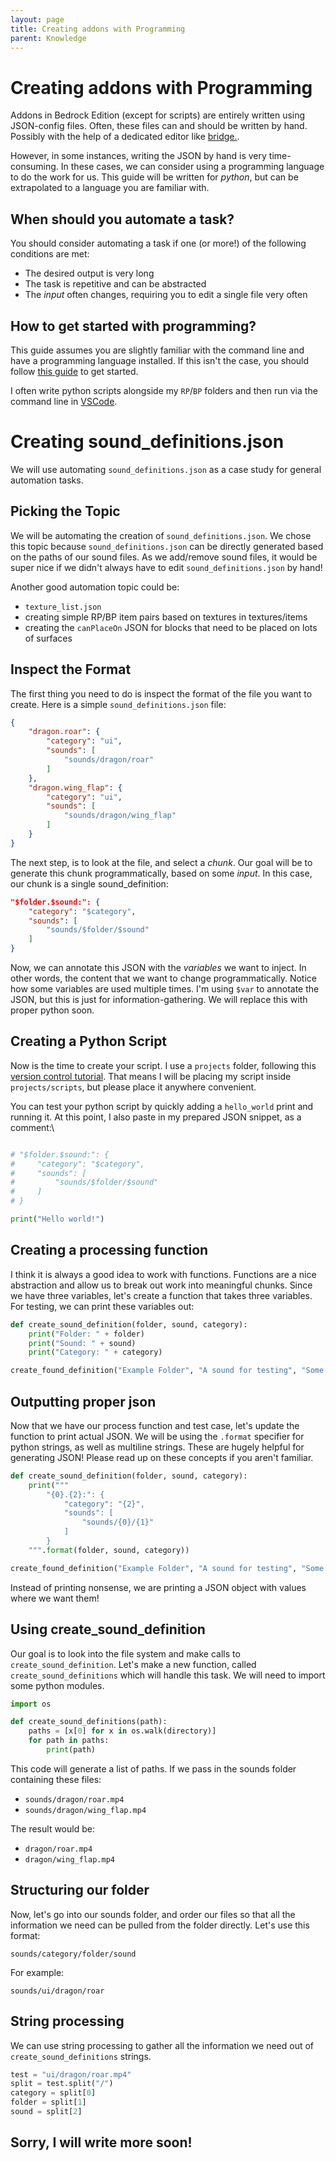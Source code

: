 ```yaml
---
layout: page
title: Creating addons with Programming
parent: Knowledge
---
```


# Creating addons with Programming



Addons in Bedrock Edition (except for scripts) are entirely written using JSON-config files. Often, these files can and should be written by hand. Possibly with the help of a dedicated editor like [bridge.](https://bridge-core.github.io/).

However, in some instances, writing the JSON by hand is very time-consuming. In these cases, we can consider using a programming language to do the work for us. This guide will be written for *python*, but can be extrapolated to a language you are familiar with. 

## When should you automate a task?

You should consider automating a task if one (or more!) of the following conditions are met:
 - The desired output is very long
 - The task is repetitive and can be abstracted
 - The *input* often changes, requiring you to edit a single file very often

## How to get started with programming?

This guide assumes you are slightly familiar with the command line and have a programming language installed. If this isn't the case, you should follow [this guide](https://www.programiz.com/python-programming/first-program) to get started.

I often write python scripts alongside my `RP`/`BP` folders and then run via the command line in [VSCode](https://code.visualstudio.com/).

# Creating sound_definitions.json

We will use automating `sound_definitions.json` as a case study for general automation tasks.

## Picking the Topic

We will be automating the creation of `sound_definitions.json`. We chose this topic because `sound_definitions.json` can be directly generated based on the paths of our sound files. As we add/remove sound files, it would be super nice if we didn't always have to edit `sound_definitions.json` by hand!

Another good automation topic could be:
 - `texture_list.json`
 - creating simple RP/BP item pairs based on textures in textures/items
 - creating the `canPlaceOn` JSON for blocks that need to be placed on lots of surfaces

## Inspect the Format

The first thing you need to do is inspect the format of the file you want to create. Here is a simple `sound_definitions.json` file:

```json
{
    "dragon.roar": {
        "category": "ui",
        "sounds": [
            "sounds/dragon/roar"
        ]
    },
    "dragon.wing_flap": {
        "category": "ui",
        "sounds": [
            "sounds/dragon/wing_flap"
        ]
    }
}
```

The next step, is to look at the file, and select a *chunk*. Our goal will be to generate this chunk programmatically, based on some *input*. In this case, our chunk is a single sound_definition:

```json
"$folder.$sound:": {
    "category": "$category",
    "sounds": [
        "sounds/$folder/$sound"
    ]
}
```

Now, we can annotate this JSON with the *variables* we want to inject. In other words, the content that we want to change programmatically. Notice how some variables are used multiple times. I'm using `$var` to annotate the JSON, but this is just for information-gathering. We will replace this with proper python soon.

## Creating a Python Script

Now is the time to create your script. I use a `projects` folder, following this [version control tutorial](/knowledge/version-control). That means I will be placing my script inside `projects/scripts`, but please place it anywhere convenient.

You can test your python script by quickly adding a `hello_world` print and running it. At this point, I also paste in my prepared JSON snippet, as a comment:\

```py

# "$folder.$sound:": {
#     "category": "$category",
#     "sounds": [
#         "sounds/$folder/$sound"
#     ]
# }

print("Hello world!")
```
## Creating a processing function  

I think it is always a good idea to work with functions. Functions are a nice abstraction and allow us to break out work into meaningful chunks. Since we have three variables, let's create a function that takes three variables. For testing, we can print these variables out:

```py
def create_sound_definition(folder, sound, category):
    print("Folder: " + folder)
    print("Sound: " + sound)
    print("Category: " + category)

create_found_definition("Example Folder", "A sound for testing", "Some category :)")
```

## Outputting proper json

Now that we have our process function and test case, let's update the function to print actual JSON. We will be using the `.format` specifier for python strings, as well as multiline strings. These are hugely helpful for generating JSON! Please read up on these concepts if you aren't familiar.

```py
def create_sound_definition(folder, sound, category):
    print("""
        "{0}.{2}:": {
            "category": "{2}",
            "sounds": [
                "sounds/{0}/{1}"
            ]
        }
    """.format(folder, sound, category))

create_found_definition("Example Folder", "A sound for testing", "Some category :)")
```

Instead of printing nonsense, we are printing a JSON object with values where we want them!

## Using create_sound_definition

Our goal is to look into the file system and make calls to `create_sound_definition`. Let's make a new function, called `create_sound_definitions` which will handle this task. We will need to import some python modules.

```py
import os

def create_sound_definitions(path):
    paths = [x[0] for x in os.walk(directory)]
    for path in paths:
        print(path)
```

This code will generate a list of paths. If we pass in the sounds folder containing these files:
 - `sounds/dragon/roar.mp4`
 - `sounds/dragon/wing_flap.mp4`

The result would be:
 - `dragon/roar.mp4`
 - `dragon/wing_flap.mp4`

## Structuring our folder

Now, let's go into our sounds folder, and order our files so that all the information we need can be pulled from the folder directly. Let's use this format:

`sounds/category/folder/sound`

For example:

`sounds/ui/dragon/roar`

## String processing

We can use string processing to gather all the information we need out of `create_sound_definitions` strings.

```py
test = "ui/dragon/roar.mp4"
split = test.split("/")
category = split[0]
folder = split[1]
sound = split[2]
```

## Sorry, I will write more soon!
